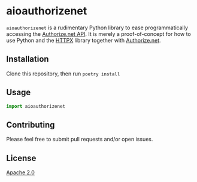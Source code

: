 # aioauthorizenet

`aioauthorizenet` is a rudimentary Python library to ease programmatically
accessing the [Authorize.net API]. It is merely a proof-of-concept
for how to use Python and the [HTTPX] library together with [Authorize.net].

## Installation

Clone this repository, then run `poetry install`

## Usage

```python
import aioauthorizenet
```

## Contributing

Please feel free to submit pull requests and/or open issues.

## License

[Apache 2.0]

[apache 2.0]: http://www.apache.org/licenses/LICENSE-2.0
[httpx]: https://www.python-httpx.org/
[authorize.net api]: https://developer.authorize.net/api/reference/index.html
[authorize.net]: https://developer.authorize.net/
